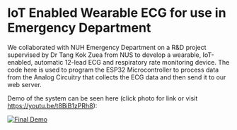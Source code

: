 # IoT Enabled Wearable ECG for use in Emergency Department
We collaborated with NUH Emergency Department on a R&D project supervised by Dr Tang Kok Zuea from NUS to develop a wearable, IoT-enabled, automatic 12-lead ECG and respiratory rate monitoring device. The code here is used to program the ESP32 Microcontroller to process data from the Analog Circuitry that collects the ECG data and then send it to our web server.

Demo of the system can be seen here (click photo for link or visit https://youtu.be/t8BiB1zPRh8):

[![Final Demo](https://img.youtube.com/vi/t8BiB1zPRh8/0.jpg)](https://youtu.be/t8BiB1zPRh8)
